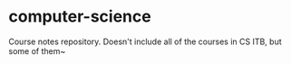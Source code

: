 # computer-science
Course notes repository. Doesn't include all of the courses in CS ITB, but some of them~

